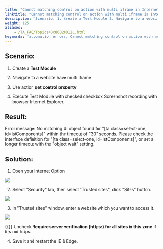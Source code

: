 ```yaml
--- 
title: "Cannot matching control on action with multi iframe in Internet Explorer"
linktitle: "Cannot matching control on action with multi iframe in Internet Explorer"
description: "Scenario: 1. Create a Test Module 2. Navigate to a website have multi iframe 3. Use action get control property 4. Execute Test Module with checked checkbox Screenshot recording with browser Internet ..."
weight: 125
aliases: 
    - /TA_FAQ/Topics/0x80020012L.html
keywords: "automation errors, Cannot matching control on action with multi iframe in Internet Explorer"
---
```


## Scenario:  

1. Create a **Test Module**

2. Navigate to a website have multi iframe

3. Use action **get control property**

4. Execute Test Module with checked checkbox Screenshot recording with browser Internet Explorer.

## Result:  

Error message: No matching UI object found for "\[ta class=select-one, id=lstComponents\]" within the timeout of "30" seconds. Please check the interface definition for "\[ta class=select-one, id=lstComponents\]", or set a longer timeout with the "object wait" setting.

## Solution:  

1. Open your Internet Option.

![](/images/TA_FAQ/Images/troubleshoot1.png)

2. Select "Security" tab, then select "Trusted sites", click "Sites" button.

![](/images/TA_FAQ/Images/troubleshoot2.png)

3. In "Trusted sites" window, enter a website which you want to access it.

![](/images/TA_FAQ/Images/troubleshoot3.png)

{{<note>}} Uncheck **Require server verification \(https:\) for all sites in this zone** if it;s not https.

4. Save it and restart the IE & Edge.



